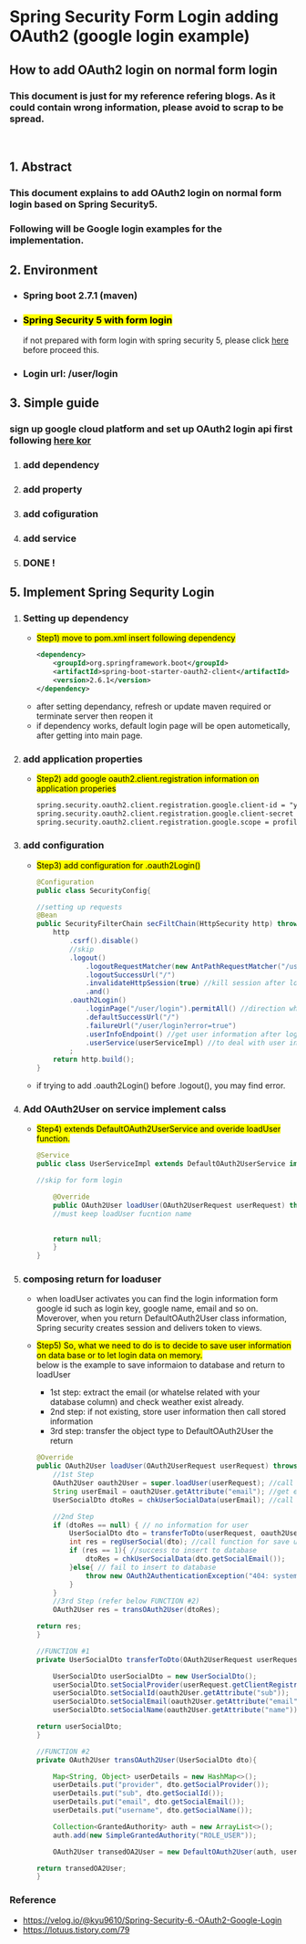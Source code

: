 # Spring Security Form Login adding OAuth2 (google login example) 
## How to add OAuth2 login on normal form login
### This document is just for my reference refering blogs. As it could contain wrong information, please avoid to scrap to be spread.
<br>

## 1. Abstract
### This document explains to add OAuth2 login on normal form login based on Spring Security5.
### Following will be Google login examples for the implementation.

## 2. Environment
 - ### Spring boot 2.7.1 (maven)
 - ### <mark> Spring Security 5 with form login</mark>   
    if not prepared with form login with spring security 5, please click [here](https://github.com/kuromelodylee/study/blob/master/java/Spring%20Security(eng).md) before proceed this.
 - ### Login url: /user/login

## 3. Simple guide
 ### sign up google cloud platform and set up OAuth2 login api first following [here kor](https://lotuus.tistory.com/79)
 1. ### add dependency
 2. ### add property
 3. ### add cofiguration
 4. ### add service
 5. ### DONE !

## 5. Implement Spring Sequrity Login
 1. ### Setting up dependency
    - <mark > Step1) move to pom.xml insert following dependency</mark>
        ```xml
        <dependency>
			<groupId>org.springframework.boot</groupId>
			<artifactId>spring-boot-starter-oauth2-client</artifactId>
			<version>2.6.1</version>
		</dependency>
        ```
     - after setting dependancy, refresh or update maven required or terminate server then reopen it
     - if dependency works, default login page will be open autometically, after getting into main page.

 2. ### add application properties
    - <mark>Step2) add google oauth2.client.registration information on application properies</mark>
        ```html
        spring.security.oauth2.client.registration.google.client-id = "your client id"
        spring.security.oauth2.client.registration.google.client-secret = "your client key"
        spring.security.oauth2.client.registration.google.scope = profile, email
        ```
 3. ### add configuration
    - <mark> Step3) add configuration for .oauth2Login() </mark> 
        ```java
        @Configuration
        public class SecurityConfig{
       
        //setting up requests
        @Bean
        public SecurityFilterChain secFiltChain(HttpSecurity http) throws Exception{
            http
                .csrf().disable()
                //skip
                .logout()
                    .logoutRequestMatcher(new AntPathRequestMatcher("/user/logout"))
                    .logoutSuccessUrl("/")
                    .invalidateHttpSession(true) //kill session after logout
                    .and()
                .oauth2Login()
                    .loginPage("/user/login").permitAll() //direction where gateway gor OAuth2 login
                    .defaultSuccessUrl("/") 
                    .failureUrl("/user/login?error=true")
                    .userInfoEndpoint() //get user information after login success
                    .userService(userServiceImpl) //to deal with user information (similar with UserSevice in form login procedure) 
                ; 
            return http.build();
        }
        ```
    - if trying to add .oauth2Login() before .logout(), you may find error. 

 4. ### Add OAuth2User on service implement calss
     - <mark>Step4) extends DefaultOAuth2UserService and overide loadUser function.</mark>
        ```java
        @Service
        public class UserServiceImpl extends DefaultOAuth2UserService implements UserService, UserDetailsService, AuthenticationSuccessHandler {

        //skip for form login

            @Override
            public OAuth2User loadUser(OAuth2UserRequest userRequest) throws OAuth2AuthenticationException{
            //must keep loadUser fucntion name
                        

            return null;
            }
        }
        ```
 5. ### composing return for loaduser
     - when loadUser activates you can find the login information form google id such as login key, google name, email and so on. Moverover, when you return DefaultOAuth2User class information, Spring security creates session and delivers token to views. 
     - <mark>Step5) So, what we need to do is to decide to save user information on data base or to let login data on memory. </mark>   
     below is the example to save informaion to database and return to loadUser
         - 1st step: extract the email (or whatelse related with your database column) and check weather exist already.
         - 2nd step: if not existing, store user information then call stored information
         - 3rd step: transfer the object type to DefaultOAuth2User the return


        ```java
        @Override
        public OAuth2User loadUser(OAuth2UserRequest userRequest) throws OAuth2AuthenticationException{
            //1st Step
            OAuth2User oauth2User = super.loadUser(userRequest); //call user information serialized
            String userEmail = oauth2User.getAttribute("email"); //get email form OAuth2User
            UserSocialDto dtoRes = chkUserSocialData(userEmail); //call function for checking user information in database by email (details skip in this doc)

            //2nd Step
            if (dtoRes == null) { // no information for user
                UserSocialDto dto = transferToDto(userRequest, oauth2User); //refer FUNCTION #1
                int res = regUserSocial(dto); //call function for save user information in database (details skip in this doc)
                if (res == 1){ //success to insert to database
                    dtoRes = chkUserSocialData(dto.getSocialEmail());            
                }else{ // fail to insert to database
                    throw new OAuth2AuthenticationException("404: system error when social login.");
                }
            }
            //3rd Step (refer below FUNCTION #2)
            OAuth2User res = transOAuth2User(dtoRes);

        return res;
        }

        //FUNCTION #1
        private UserSocialDto transferToDto(OAuth2UserRequest userRequest, OAuth2User oauth2User){
        
            UserSocialDto userSocialDto = new UserSocialDto();
            userSocialDto.setSocialProvider(userRequest.getClientRegistration().getRegistrationId());
            userSocialDto.setSocialId(oauth2User.getAttribute("sub"));
            userSocialDto.setSocialEmail(oauth2User.getAttribute("email"));
            userSocialDto.setSocialName(oauth2User.getAttribute("name"));
        
        return userSocialDto;
        }

        //FUNCTION #2
        private OAuth2User transOAuth2User(UserSocialDto dto){

            Map<String, Object> userDetails = new HashMap<>();
            userDetails.put("provider", dto.getSocialProvider());
            userDetails.put("sub", dto.getSocialId());
            userDetails.put("email", dto.getSocialEmail());
            userDetails.put("username", dto.getSocialName());

            Collection<GrantedAuthority> auth = new ArrayList<>();
            auth.add(new SimpleGrantedAuthority("ROLE_USER"));

            OAuth2User transedOA2User = new DefaultOAuth2User(auth, userDetails, "username");

        return transedOA2User;
        }
        
        ```






### Reference
 - https://velog.io/@kyu9610/Spring-Security-6.-OAuth2-Google-Login
 - https://lotuus.tistory.com/79
